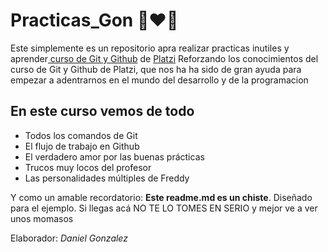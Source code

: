 # Practicas_Gon 💚❤💙

Este simplemente es un repositorio apra realizar practicas inutiles y aprender[ curso de Git y Github](https://platzi.com/cursos/git-github/ " curso de Git y Github") de [Platzi](https://platzi.com/ "Platzi")
Reforzando los conocimientos del curso de Git y Github de Platzi, que nos ha ha sido de gran ayuda para empezar a adentrarnos en el mundo del desarrollo y de la programacion

## En este curso vemos de todo
* Todos los comandos de Git
* El flujo de trabajo en Github
* El verdadero amor por las buenas prácticas
* Trucos muy locos del profesor
* Las personalidades múltiples de Freddy

Y como un amable recordatorio: **Este readme.md es un chiste**.  Diseñado para el ejemplo. Si llegas acá NO TE LO TOMES EN SERIO y mejor ve a ver unos momasos 

Elaborador: *Daniel Gonzalez*